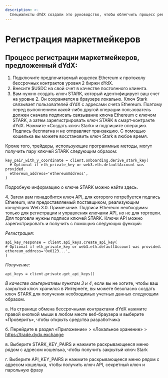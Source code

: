 ```yaml
---
description: >-
  Специалисты dYdX создали это руководство, чтобы облегчить процесс регистрации маркетмейкеров. Прежде чем предпринимать какие-либо действия по интеграции, полностью ознакомьтесь с этим документом.
---
```


# Регистрация маркетмейкеров

## Процесс регистрации маркетмейкеров, предложенный dYdX:

1. Подключите предпочитаемый кошелек Ethereum к протоколу бессрочных контрактов уровня 2 биржи dYdX.
2. Внесите $USDC на свой счет в качестве постоянного клиента.
3. Вам нужно создать ключ STARK, который идентифицирует ваш счет на уровне 2. Он сохраняется в браузере локально. Ключ Stark связывает пользователей dYdX с адресами счета Ethereum. Поэтому перед выполнением какой-либо другой операции пользователь должен сначала подписать связывание ключа Ethereum с ключом STARK, а затем зарегистрировать ключ STARK в смарт-контракте dYdX. Нажмите «Создать ключ Stark» и подпишите операцию. Подпись бесплатна и не отправляет транзакцию. С помощью кошелька вы можете восстановить ключ Stark в любое время.

Кроме того, трейдеры, использующие программные методы, могут получить пару ключей STARK следующим образом:

```
key_pair_with_y_coordinate = client.onboarding.derive_stark_key(
  # Optional if eth_private_key or web3.eth.defaultAccount was provided.
  ethereum_address='ethereumAddress',
)
```

Подробную информацию о ключе STARK можно найти здесь.

4\. Затем вам понадобится ключ API, для которого потребуется подпись Ethereum, или предоставляемый поставщиком, реализующим концепцию Web 3.0. Примечание. Подписи Ethereum необходимы только для регистрации и управления ключами API, но не для торговли. Для торговли нужны подписи ключей STARK. Ключи API можно зарегистрировать и получить с помощью следующих функций:

_Регистрация:_

```
api_key_response = client.api_keys.create_api_key(
# Optional if eth_private_key or web3.eth.defaultAccount was provided.
ethereum_address='0x0123...',
)
```

_Получение:_

```
api_keys = client.private.get_api_keys()
```

_В качестве альтернативы пунктам 3 и 4_, если вы не хотите, чтобы ваш закрытый ключ хранился в Интернете, вы можете безопасно создать ключ STARK для получения необходимых учетных данных следующим образом.

а. На странице обмена бессрочными контрактами dYdX нажмите правой кнопкой мыши в любом месте веб-браузера и выберите «Проверить», чтобы открыть средства разработчика

б. Перейдите в раздел «Приложение» > «Локальное хранение» > https://trade.dydx.exchange

в. Выберите STARK\_KEY\_PAIRS и нажмите раскрывающееся меню рядом с адресом кошелька, чтобы получить закрытый ключ Stark

г. Выберите API\_KEY\_PAIRS и нажмите раскрывающееся меню рядом с адресом кошелька, чтобы получить ключ API, секретный ключ и парольную фразу
